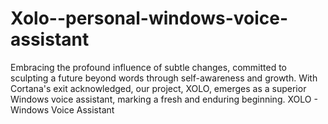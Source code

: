 # Xolo--personal-windows-voice-assistant
Embracing the profound influence of subtle changes, committed to sculpting a future beyond words through self-awareness and growth. With Cortana's exit acknowledged, our project, XOLO, emerges as a superior Windows voice assistant, marking a fresh and enduring beginning. XOLO - Windows Voice Assistant
